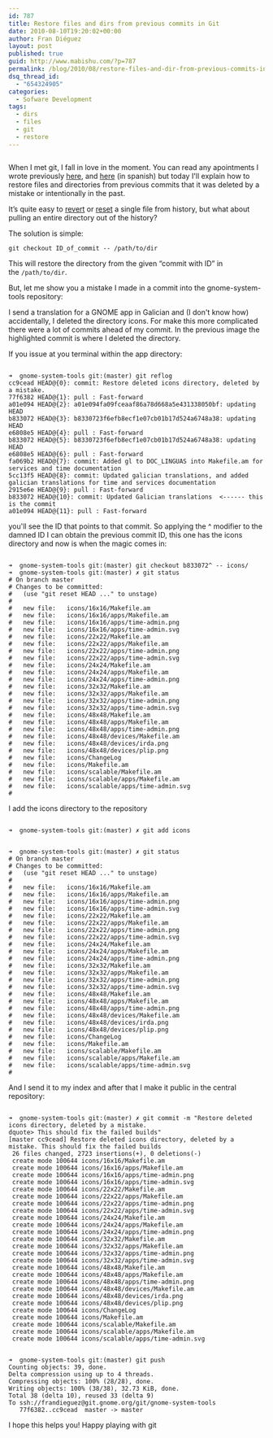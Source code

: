 ```yaml
---
id: 787
title: Restore files and dirs from previous commits in Git
date: 2010-08-10T19:20:02+00:00
author: Fran Diéguez
layout: post
published: true
guid: http://www.mabishu.com/?p=787
permalink: /blog/2010/08/restore-files-and-dir-from-previous-commits-in-git/
dsq_thread_id:
  - "654324905"
categories:
  - Sofware Development
tags:
  - dirs
  - files
  - git
  - restore
---
```

<img class="alignright" style="max-width: 300px;" title="Mistake done at gnome-system-tools with icons directory deleted" alt="" src="/assets/2010/08/Captura-de-pantalla-gitg-gnome-system-tools-master-1.png" />

When I met git, I fall in love in the moment. You can read any apointments I wrote previously <a title="Control de versiones con GIT I" href="http://www.mabishu.com/blog/2008/06/04/control-de-versiones-con-git-i/">here</a>, and <a title="Control de versiones con GIT II" href="http://www.mabishu.com/blog/2008/06/13/gestion-de-branches-y-tags-con-git-ii/">here</a> (in spanish) but today I'll explain how to restore files and directories from previous commits that it was deleted by a mistake or intentionally in the past.

It’s quite easy to <a href="http://gitready.com/intermediate/2009/03/16/rolling-back-changes-with-revert.html">revert</a> or <a href="http://gitready.com/beginner/2009/01/11/reverting-files.html">reset</a> a single file from history, but what about pulling an entire directory out of the history?

The solution is simple:

<code>git checkout ID_of_commit -- /path/to/dir</code>

This will restore the directory from the given “commit with ID” in the <code>/path/to/dir</code>.

But, let me show you a mistake I made in a commit into the gnome-system-tools repository:

<!--more-->I send a translation for a GNOME app in Galician and (I don't know how) accidentally, I deleted the directory icons. For make this more complicated there were a lot of commits ahead of my commit. In the previous image the highlighted commit is where I deleted the directory.

If you issue at you terminal within the app directory:
<pre><code>
➜  gnome-system-tools git:(master) git reflog
cc9cead HEAD@{0}: commit: Restore deleted icons directory, deleted by a mistake.
77f6382 HEAD@{1}: pull : Fast-forward
a01e094 HEAD@{2}: a01e094fa09fceaaf86a78d668a5e431338050bf: updating HEAD
b833072 HEAD@{3}: b8330723f6efb8ecf1e07cb01b17d524a6748a38: updating HEAD
e6808e5 HEAD@{4}: pull : Fast-forward
b833072 HEAD@{5}: b8330723f6efb8ecf1e07cb01b17d524a6748a38: updating HEAD
e6808e5 HEAD@{6}: pull : Fast-forward
fa069b2 HEAD@{7}: commit: Added gl to DOC_LINGUAS into Makefile.am for services and time documentation
5cc13f5 HEAD@{8}: commit: Updated galician translations, and added galician translations for time and services documentation
2915e6e HEAD@{9}: pull : Fast-forward
b833072 HEAD@{10}: commit: Updated Galician translations  &lt;------ this is the commit
a01e094 HEAD@{11}: pull : Fast-forward
</code></pre>
you'll see the ID that points to that commit. So applying the ^ modifier to the damned ID I can obtain the previous commit ID, this one has the icons directory and now is when the magic comes in:
<pre><code>
➜  gnome-system-tools git:(master) git checkout b833072^ -- icons/
➜  gnome-system-tools git:(master) ✗ git status
# On branch master
# Changes to be committed:
#   (use "git reset HEAD ..." to unstage)
#
#	new file:   icons/16x16/Makefile.am
#	new file:   icons/16x16/apps/Makefile.am
#	new file:   icons/16x16/apps/time-admin.png
#	new file:   icons/16x16/apps/time-admin.svg
#	new file:   icons/22x22/Makefile.am
#	new file:   icons/22x22/apps/Makefile.am
#	new file:   icons/22x22/apps/time-admin.png
#	new file:   icons/22x22/apps/time-admin.svg
#	new file:   icons/24x24/Makefile.am
#	new file:   icons/24x24/apps/Makefile.am
#	new file:   icons/24x24/apps/time-admin.png
#	new file:   icons/32x32/Makefile.am
#	new file:   icons/32x32/apps/Makefile.am
#	new file:   icons/32x32/apps/time-admin.png
#	new file:   icons/32x32/apps/time-admin.svg
#	new file:   icons/48x48/Makefile.am
#	new file:   icons/48x48/apps/Makefile.am
#	new file:   icons/48x48/apps/time-admin.png
#	new file:   icons/48x48/devices/Makefile.am
#	new file:   icons/48x48/devices/irda.png
#	new file:   icons/48x48/devices/plip.png
#	new file:   icons/ChangeLog
#	new file:   icons/Makefile.am
#	new file:   icons/scalable/Makefile.am
#	new file:   icons/scalable/apps/Makefile.am
#	new file:   icons/scalable/apps/time-admin.svg
#
</code></pre>
I add the icons directory to the repository
<pre><code>
➜  gnome-system-tools git:(master) ✗ git add icons
</code></pre>
<pre><code>
➜  gnome-system-tools git:(master) ✗ git status
# On branch master
# Changes to be committed:
#   (use "git reset HEAD ..." to unstage)
#
#	new file:   icons/16x16/Makefile.am
#	new file:   icons/16x16/apps/Makefile.am
#	new file:   icons/16x16/apps/time-admin.png
#	new file:   icons/16x16/apps/time-admin.svg
#	new file:   icons/22x22/Makefile.am
#	new file:   icons/22x22/apps/Makefile.am
#	new file:   icons/22x22/apps/time-admin.png
#	new file:   icons/22x22/apps/time-admin.svg
#	new file:   icons/24x24/Makefile.am
#	new file:   icons/24x24/apps/Makefile.am
#	new file:   icons/24x24/apps/time-admin.png
#	new file:   icons/32x32/Makefile.am
#	new file:   icons/32x32/apps/Makefile.am
#	new file:   icons/32x32/apps/time-admin.png
#	new file:   icons/32x32/apps/time-admin.svg
#	new file:   icons/48x48/Makefile.am
#	new file:   icons/48x48/apps/Makefile.am
#	new file:   icons/48x48/apps/time-admin.png
#	new file:   icons/48x48/devices/Makefile.am
#	new file:   icons/48x48/devices/irda.png
#	new file:   icons/48x48/devices/plip.png
#	new file:   icons/ChangeLog
#	new file:   icons/Makefile.am
#	new file:   icons/scalable/Makefile.am
#	new file:   icons/scalable/apps/Makefile.am
#	new file:   icons/scalable/apps/time-admin.svg
#
</code></pre>
And I send it to my index and after that I make it public in the central repository:
<pre><code>
➜  gnome-system-tools git:(master) ✗ git commit -m "Restore deleted icons directory, deleted by a mistake.
dquote&gt; This should fix the failed builds"
[master cc9cead] Restore deleted icons directory, deleted by a mistake. This should fix the failed builds
 26 files changed, 2723 insertions(+), 0 deletions(-)
 create mode 100644 icons/16x16/Makefile.am
 create mode 100644 icons/16x16/apps/Makefile.am
 create mode 100644 icons/16x16/apps/time-admin.png
 create mode 100644 icons/16x16/apps/time-admin.svg
 create mode 100644 icons/22x22/Makefile.am
 create mode 100644 icons/22x22/apps/Makefile.am
 create mode 100644 icons/22x22/apps/time-admin.png
 create mode 100644 icons/22x22/apps/time-admin.svg
 create mode 100644 icons/24x24/Makefile.am
 create mode 100644 icons/24x24/apps/Makefile.am
 create mode 100644 icons/24x24/apps/time-admin.png
 create mode 100644 icons/32x32/Makefile.am
 create mode 100644 icons/32x32/apps/Makefile.am
 create mode 100644 icons/32x32/apps/time-admin.png
 create mode 100644 icons/32x32/apps/time-admin.svg
 create mode 100644 icons/48x48/Makefile.am
 create mode 100644 icons/48x48/apps/Makefile.am
 create mode 100644 icons/48x48/apps/time-admin.png
 create mode 100644 icons/48x48/devices/Makefile.am
 create mode 100644 icons/48x48/devices/irda.png
 create mode 100644 icons/48x48/devices/plip.png
 create mode 100644 icons/ChangeLog
 create mode 100644 icons/Makefile.am
 create mode 100644 icons/scalable/Makefile.am
 create mode 100644 icons/scalable/apps/Makefile.am
 create mode 100644 icons/scalable/apps/time-admin.svg
</code></pre>
<pre><code>
➜  gnome-system-tools git:(master) git push
Counting objects: 39, done.
Delta compression using up to 4 threads.
Compressing objects: 100% (28/28), done.
Writing objects: 100% (38/38), 32.73 KiB, done.
Total 38 (delta 10), reused 33 (delta 9)
To ssh://frandieguez@git.gnome.org/git/gnome-system-tools
   77f6382..cc9cead  master -&gt; master</code></pre>
I hope this helps you! Happy playing with git
